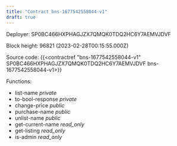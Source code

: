 ```yaml
---
title: "Contract bns-1677542558044-v1"
draft: true
---
```

Deployer: SP0BC466HXPHAGJZX7QMQK0TDQ2HC6Y7AEMVJDVF


 



Block height: 96821 (2023-02-28T00:15:55.000Z)

Source code: {{<contractref "bns-1677542558044-v1" SP0BC466HXPHAGJZX7QMQK0TDQ2HC6Y7AEMVJDVF bns-1677542558044-v1>}}

Functions:

* list-name _private_
* to-bool-response _private_
* change-price _public_
* purchase-name _public_
* unlist-name _public_
* get-current-name _read_only_
* get-listing _read_only_
* is-admin _read_only_
